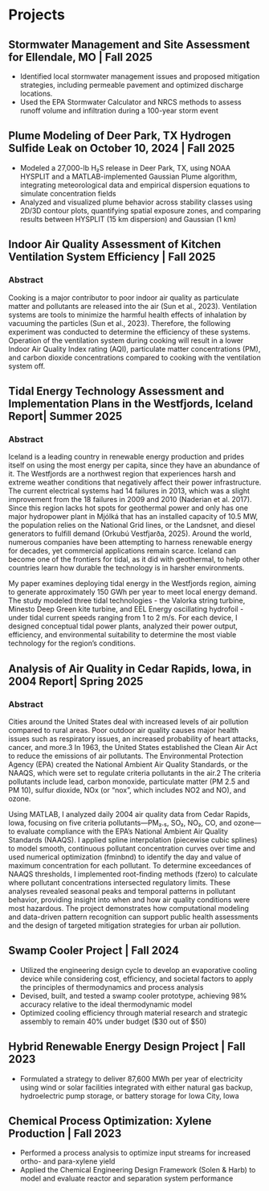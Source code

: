 # Projects


## Stormwater Management and Site Assessment for Ellendale, MO | Fall 2025

* Identified local stormwater management issues and proposed mitigation strategies, including permeable pavement and optimized discharge locations.
* Used the EPA Stormwater Calculator and NRCS methods to assess runoff volume and infiltration during a 100-year storm event

## Plume Modeling of Deer Park, TX Hydrogen Sulfide Leak on October 10, 2024 | Fall 2025

* Modeled a 27,000-lb H₂S release in Deer Park, TX, using NOAA HYSPLIT and a MATLAB-implemented Gaussian Plume algorithm, integrating meteorological data and empirical dispersion equations to simulate concentration fields
* Analyzed and visualized plume behavior across stability classes using 2D/3D contour plots, quantifying spatial exposure zones, and comparing results between HYSPLIT (15 km dispersion) and Gaussian (1 km)

## Indoor Air Quality Assessment of Kitchen Ventilation System Efficiency | Fall 2025

### Abstract

Cooking is a major contributor to poor indoor air quality as particulate matter and pollutants are released into the air (Sun et al., 2023). Ventilation systems are tools to minimize the harmful health effects of inhalation by vacuuming the particles (Sun et al., 2023). Therefore, the following experiment was conducted to determine the efficiency of these systems. Operation of the ventilation system during cooking will result in a lower Indoor Air Quality Index rating (AQI), particulate matter concentrations (PM), and carbon dioxide concentrations compared to cooking with the ventilation system off. 

## Tidal Energy Technology Assessment and Implementation Plans in the Westfjords, Iceland Report| Summer 2025

### Abstract
  
Iceland is a leading country in renewable energy production and prides itself on using the most energy per capita, since they have an abundance of it. The Westfjords are a northwest region that experiences harsh and extreme weather conditions that negatively affect their power infrastructure. The current electrical systems had 14 failures in 2013, which was a slight improvement from the 18 failures in 2009 and 2010 (Naderian et al. 2017). Since this region lacks hot spots for geothermal power and only has one major hydropower plant in Mjólká that has an installed capacity of 10.5 MW, the population relies on the National Grid lines, or the Landsnet, and diesel generators to fulfill demand (Orkubú Vestfjarða, 2025). Around the world, numerous companies have been attempting to harness renewable energy for decades, yet commercial applications remain scarce. Iceland can become one of the frontiers for tidal, as it did with geothermal, to help other countries learn how durable the technology is in harsher environments. 

My paper examines deploying tidal energy in the Westfjords region, aiming to generate approximately 150 GWh per year to meet local energy demand. The study modeled three tidal technologies - the Valorka string turbine, Minesto Deep Green kite turbine, and EEL Energy oscillating hydrofoil - under tidal current speeds ranging from 1 to 2 m/s. For each device, I designed conceptual tidal power plants, analyzed their power output, efficiency, and environmental suitability to determine the most viable technology for the region’s conditions.

## Analysis of Air Quality in Cedar Rapids, Iowa, in 2004 Report| Spring 2025

### Abstract

Cities around the United States deal with increased levels of air pollution compared to rural areas. Poor outdoor air quality causes major health issues such as respiratory issues, an increased probability of heart attacks, cancer, and more.3 In 1963, the United States established the Clean Air Act to reduce the emissions of air pollutants. The Environmental Protection Agency (EPA) created the National Ambient Air Quality Standards, or the NAAQS, which were set to regulate criteria pollutants in the air.2 The criteria pollutants include lead, carbon monoxide, particulate matter (PM 2.5 and PM 10), sulfur dioxide, NOx (or “nox”, which includes NO2 and NO), and ozone.


Using MATLAB, I analyzed daily 2004 air quality data from Cedar Rapids, Iowa, focusing on five criteria pollutants—PM₂.₅, SO₂, NO₂, CO, and ozone—to evaluate compliance with the EPA’s National Ambient Air Quality Standards (NAAQS). I applied spline interpolation (piecewise cubic splines) to model smooth, continuous pollutant concentration curves over time and used numerical optimization (fminbnd) to identify the day and value of maximum concentration for each pollutant. To determine exceedances of NAAQS thresholds, I implemented root-finding methods (fzero) to calculate where pollutant concentrations intersected regulatory limits. These analyses revealed seasonal peaks and temporal patterns in pollutant behavior, providing insight into when and how air quality conditions were most hazardous. The project demonstrates how computational modeling and data-driven pattern recognition can support public health assessments and the design of targeted mitigation strategies for urban air pollution.

## Swamp Cooler Project | Fall 2024
* Utilized the engineering design cycle to develop an evaporative cooling device while considering cost, efficiency, and societal factors to apply the principles of thermodynamics and process analysis
* Devised, built, and tested a swamp cooler prototype, achieving 98% accuracy relative to the ideal thermodynamic model
* Optimized cooling efficiency through material research and strategic assembly to remain 40% under budget ($30 out of $50) 

## Hybrid Renewable Energy Design Project  | Fall 2023

* Formulated a strategy to deliver 87,600 MWh per year of electricity using wind or solar facilities integrated with either natural gas backup, hydroelectric pump storage, or battery storage for Iowa City, Iowa

## Chemical Process Optimization: Xylene Production  | Fall 2023
 
* Performed a process analysis to optimize input streams for increased ortho- and para-xylene yield
* Applied the Chemical Engineering Design Framework (Solen & Harb) to model and evaluate reactor and separation system performance

